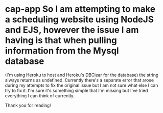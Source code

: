 # cap-app So I am attempting to make a scheduling website using NodeJS and EJS, however the issue I am having is that when pulling information from the Mysql database
(I'm using Heroku to host and Heroku's DBClear for the database) the string always returns as undefined. Currently there's a separate error that arose during my attempts
to fix the original issue but I am not sure what else I can try to fix it. I'm sure it's something simple that I'm missing but I've tried everything I can think of
currently.

Thank you for reading!
